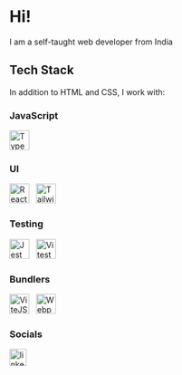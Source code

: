 # Hi!
I am a self-taught web developer from India

## Tech Stack
In addition to HTML and CSS, I work with:
### JavaScript
[<img src="https://cdn.jsdelivr.net/gh/devicons/devicon/icons/typescript/typescript-original.svg" height="35" alt="Typescript logo"  />](https://www.typescriptlang.org/)
### UI
[<img src="https://cdn.jsdelivr.net/gh/devicons/devicon/icons/react/react-original.svg" height="35" alt="React JS logo"  />](https://react.dev/) &nbsp;
[<img src="https://cdn.jsdelivr.net/gh/devicons/devicon/icons/tailwindcss/tailwindcss-original.svg" height="35" alt="Tailwind logo"  />](https://tailwindcss.com/)
### Testing
[<img src="https://cdn.jsdelivr.net/gh/devicons/devicon/icons/jest/jest-plain.svg" height="35" alt="Jest logo"  />](https://jestjs.io/) &nbsp;
[<img src="https://cdn.jsdelivr.net/gh/devicons/devicon/icons/vitest/vitest-original.svg" height="35" alt="Vitest logo"  />](https://vitest.dev/)
### Bundlers
[<img src="https://cdn.jsdelivr.net/gh/devicons/devicon/icons/vitejs/vitejs-original.svg" height="35" alt="ViteJS logo"  />](https://vitejs.dev/) &nbsp;
[<img src="https://cdn.jsdelivr.net/gh/devicons/devicon/icons/webpack/webpack-original.svg" height="35" alt="Webpack logo"  />](https://webpack.js.org/)

### Socials
[<img src="https://cdn.jsdelivr.net/gh/devicons/devicon/icons/linkedin/linkedin-original.svg" height="30" alt="linkedin logo"  />](https://linkedin.com/in/tuhindas56)
